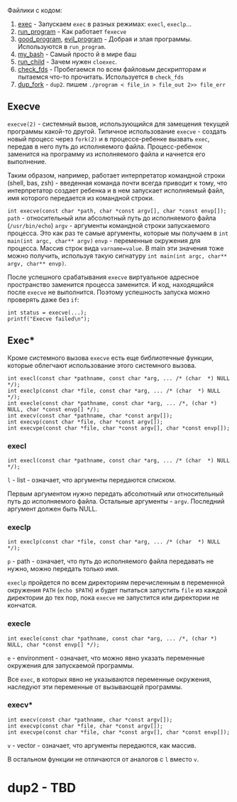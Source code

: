 Файлики с кодом:
1. [exec](exec.c) - Запускаем `exec` в разных режимах: `execl`, `execlp`... 
2. [run_program](run_program.c) - Как работает `fexecve`
3. [good_program](good_program.c), [evil_program](evil_program.c) - Добрая и злая программы. Используются в `run_program`.
4. [my_bash](my_bash.c) - Самый просто й в мире баш
5. [run_child](run_child.c) - Зачем нужен `cloexec`.
6. [check_fds](check_fds.c) - Пробегаемся по всем файловым дескрипторам и пытаемся что-то прочитать. Используется в `check_fds`
7. [dup_fork](dup_fork.c) - `dup2`.  пишем `./program < file_in > file_out 2>> file_err`


## Execve

`execve(2)` - системный вызов, использующийся для замещения текущей программы какой-то другой. Типичное использование `execve` - создать новый процесс через `fork(2)` и в процессе-ребенке вызвать `exec`, передав в него путь до исполняемого файла. Процесс-ребенок заменится на программу из исполняемого файла и начнется его выполнение. 

Таким образом, например, работает интерпретатор командной строки (shell, bas, zsh) - введенная команда почти всегда приводит к тому, что интерпретатор создает ребенка и в нем запускает исполняемый файл, имя которого передается из командной строки.

`int execve(const char *path, char *const argv[], char *const envp[]);`
`path` - относительный или абсолютный путь до исполняемого файла (`/usr/bin/echo`)
`argv` - аргументы командной строки запускаемого процесса. Это как раз те самые аргументы, которые мы получаем в `int main(int argc, char** argv)`
`envp` - переменные окружения для процесса. Массив строк вида `varname=value`. В main эти значения тоже можно получить, используя такую сигнатуру `int main(int argc, char** argv, char** envp)`.

После успешного срабатывания `execve` виртуальное адресное пространство заменится процесса заменится. И код, находящийся после `execve` не выполнится. Поэтому успешность запуска можно проверять даже без `if`:

```
int status = execve(...);
printf("Execve failed\n");
```


## Exec*

Кроме системного вызова `execve` есть еще библиотечные функции, которые облегчают использование этого системного вызова.

```
int execl(const char *pathname, const char *arg, ... /* (char  *) NULL */);
int execlp(const char *file, const char *arg, ... /* (char  *) NULL */);
int execle(const char *pathname, const char *arg, ... /*, (char *) NULL, char *const envp[] */);
int execv(const char *pathname, char *const argv[]);
int execvp(const char *file, char *const argv[]);
int execvpe(const char *file, char *const argv[], char *const envp[]);
```

### execl
`int execl(const char *pathname, const char *arg, ... /* (char  *) NULL */);`

`l` - list - означает, что аргументы передаются списком. 

Первым аргументом нужно передать абсолютный или относительный путь до исполняемого файла. Остальные аргументы - `argv`. Последний аргумент должен быть NULL.

### execlp

`int execlp(const char *file, const char *arg, ... /* (char  *) NULL */);`

`p` - path - означает, что путь до исполняемого файла передавать не нужно, можно передать только имя.

`execlp` пройдется по всем директориям перечисленным в переменной окружения `PATH` (`echo $PATH`) и будет пытаться запустить `file` из каждой директории до тех пор, пока `execve` не запустится или директории не кончатся.

### execle

`int execle(const char *pathname, const char *arg, ... /*, (char *) NULL, char *const envp[] */);`

`e` - environment - означает, что можно явно указать переменные окружения для запускаемой программы.

Все `exec`, в которых явно не указываются переменные окружения, наследуют эти переменные от вызывающей программы.

### execv*

```
int execv(const char *pathname, char *const argv[]);
int execvp(const char *file, char *const argv[]);
int execvpe(const char *file, char *const argv[], char *const envp[]);
```

`v` - vector - означает, что аргументы передаются, как массив.

В остальном функции не отличаются от аналогов с `l` вместо `v`.


# dup2 - TBD
